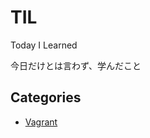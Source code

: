 # TIL
Today I Learned

今日だけとは言わず、学んだこと

## Categories

* [Vagrant](https://github.com/mashiho/til/blob/master/Vagrant/README.md)
